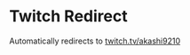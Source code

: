 # Twitch Redirect
Automatically redirects to [twitch.tv/akashi9210](https://www.twitch.tv/akashi9210)